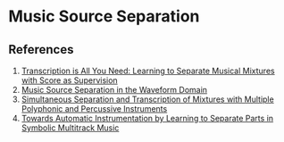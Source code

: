 # Music Source Separation

## References
1. [Transcription is All You Need: Learning to Separate Musical Mixtures with Score as Supervision](https://arxiv.org/pdf/2010.11904.pdf)
2. [Music Source Separation in the Waveform Domain](https://arxiv.org/pdf/1911.13254.pdf)
3. [Simultaneous Separation and Transcription of Mixtures with Multiple Polyphonic and Percussive Instruments](https://arxiv.org/pdf/1910.12621.pdf)
4. [Towards Automatic Instrumentation by Learning to Separate Parts in Symbolic Multitrack Music](https://arxiv.org/pdf/2107.05916.pdf)

